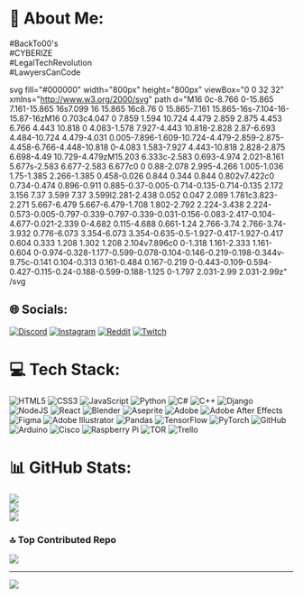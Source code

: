 # 💫 About Me:
#BackTo00's<br>#CYBERIZE<br>#LegalTechRevolution<br>#LawyersCanCode

svg fill="#000000" width="800px" height="800px" viewBox="0 0 32 32" xmlns="http://www.w3.org/2000/svg"
  path d="M16 0c-8.766 0-15.865 7.161-15.865 16s7.099 16 15.865 16c8.76 0 15.865-7.161 15.865-16s-7.104-16-15.87-16zM16 0.703c4.047 0 7.859 1.594 10.724 4.479 2.859 2.875 4.453 6.766 4.443 10.818 0 4.083-1.578 7.927-4.443 10.818-2.828 2.87-6.693 4.484-10.724 4.479-4.031 0.005-7.896-1.609-10.724-4.479-2.859-2.875-4.458-6.766-4.448-10.818 0-4.083 1.583-7.927 4.443-10.818 2.828-2.875 6.698-4.49 10.729-4.479zM15.203 6.333c-2.583 0.693-4.974 2.021-8.161 5.677s-2.583 6.677-2.583 6.677c0 0 0.88-2.078 2.995-4.266 1.005-1.036 1.75-1.385 2.266-1.385 0.458-0.026 0.844 0.344 0.844 0.802v7.422c0 0.734-0.474 0.896-0.911 0.885-0.37-0.005-0.714-0.135-0.714-0.135 2.172 3.156 7.37 3.599 7.37 3.599l2.281-2.438 0.052 0.047 2.089 1.781c3.823-2.271 5.667-6.479 5.667-6.479-1.708 1.802-2.792 2.224-3.438 2.224-0.573-0.005-0.797-0.339-0.797-0.339-0.031-0.156-0.083-2.417-0.104-4.677-0.021-2.339 0-4.682 0.115-4.688 0.661-1.24 2.766-3.74 2.766-3.74-3.932 0.776-6.073 3.354-6.073 3.354-0.635-0.5-1.927-0.417-1.927-0.417 0.604 0.333 1.208 1.302 1.208 2.104v7.896c0 0-1.318 1.161-2.333 1.161-0.604 0-0.974-0.328-1.177-0.599-0.078-0.104-0.146-0.219-0.198-0.344v-9.75c-0.141 0.104-0.313 0.161-0.484 0.167-0.219 0-0.443-0.109-0.594-0.427-0.115-0.24-0.188-0.599-0.188-1.125 0-1.797 2.031-2.99 2.031-2.99z"
/svg

## 🌐 Socials:
[![Discord](https://img.shields.io/badge/Discord-%237289DA.svg?logo=discord&logoColor=white)](https://discord.gg/_prototype9111_) [![Instagram](https://img.shields.io/badge/Instagram-%23E4405F.svg?logo=Instagram&logoColor=white)](https://instagram.com/prototype9111) [![Reddit](https://img.shields.io/badge/Reddit-%23FF4500.svg?logo=Reddit&logoColor=white)](https://reddit.com/user/prototype_9111) [![Twitch](https://img.shields.io/badge/Twitch-%239146FF.svg?logo=Twitch&logoColor=white)](https://twitch.tv/prototype9111) 

# 💻 Tech Stack:
![HTML5](https://img.shields.io/badge/html5-%23E34F26.svg?style=for-the-badge&logo=html5&logoColor=white) ![CSS3](https://img.shields.io/badge/css3-%231572B6.svg?style=for-the-badge&logo=css3&logoColor=white) ![JavaScript](https://img.shields.io/badge/javascript-%23323330.svg?style=for-the-badge&logo=javascript&logoColor=%23F7DF1E) ![Python](https://img.shields.io/badge/python-3670A0?style=for-the-badge&logo=python&logoColor=ffdd54) ![C#](https://img.shields.io/badge/c%23-%23239120.svg?style=for-the-badge&logo=csharp&logoColor=white) ![C++](https://img.shields.io/badge/c++-%2300599C.svg?style=for-the-badge&logo=c%2B%2B&logoColor=white) ![Django](https://img.shields.io/badge/django-%23092E20.svg?style=for-the-badge&logo=django&logoColor=white) ![NodeJS](https://img.shields.io/badge/node.js-6DA55F?style=for-the-badge&logo=node.js&logoColor=white) ![React](https://img.shields.io/badge/react-%2320232a.svg?style=for-the-badge&logo=react&logoColor=%2361DAFB) ![Blender](https://img.shields.io/badge/blender-%23F5792A.svg?style=for-the-badge&logo=blender&logoColor=white) ![Aseprite](https://img.shields.io/badge/Aseprite-FFFFFF?style=for-the-badge&logo=Aseprite&logoColor=#7D929E) ![Adobe](https://img.shields.io/badge/adobe-%23FF0000.svg?style=for-the-badge&logo=adobe&logoColor=white) ![Adobe After Effects](https://img.shields.io/badge/Adobe%20After%20Effects-9999FF.svg?style=for-the-badge&logo=Adobe%20After%20Effects&logoColor=white) ![Figma](https://img.shields.io/badge/figma-%23F24E1E.svg?style=for-the-badge&logo=figma&logoColor=white) ![Adobe Illustrator](https://img.shields.io/badge/adobe%20illustrator-%23FF9A00.svg?style=for-the-badge&logo=adobe%20illustrator&logoColor=white) ![Pandas](https://img.shields.io/badge/pandas-%23150458.svg?style=for-the-badge&logo=pandas&logoColor=white) ![TensorFlow](https://img.shields.io/badge/TensorFlow-%23FF6F00.svg?style=for-the-badge&logo=TensorFlow&logoColor=white) ![PyTorch](https://img.shields.io/badge/PyTorch-%23EE4C2C.svg?style=for-the-badge&logo=PyTorch&logoColor=white) ![GitHub](https://img.shields.io/badge/github-%23121011.svg?style=for-the-badge&logo=github&logoColor=white) ![Arduino](https://img.shields.io/badge/-Arduino-00979D?style=for-the-badge&logo=Arduino&logoColor=white) ![Cisco](https://img.shields.io/badge/cisco-%23049fd9.svg?style=for-the-badge&logo=cisco&logoColor=black) ![Raspberry Pi](https://img.shields.io/badge/-RaspberryPi-C51A4A?style=for-the-badge&logo=Raspberry-Pi) ![TOR](https://img.shields.io/badge/tor-%237E4798.svg?style=for-the-badge&logo=tor-project&logoColor=white) ![Trello](https://img.shields.io/badge/Trello-%23026AA7.svg?style=for-the-badge&logo=Trello&logoColor=white)
# 📊 GitHub Stats:
![](https://github-readme-stats.vercel.app/api?username=prototype9111&theme=neon&hide_border=false&include_all_commits=true&count_private=true)<br/>
![](https://github-readme-streak-stats.herokuapp.com/?user=prototype9111&theme=neon&hide_border=false)<br/>
![](https://github-readme-stats.vercel.app/api/top-langs/?username=prototype9111&theme=neon&hide_border=false&include_all_commits=true&count_private=true&layout=compact)

### 🔝 Top Contributed Repo
![](https://github-contributor-stats.vercel.app/api?username=prototype9111&limit=5&theme=github_dark&combine_all_yearly_contributions=true)

---
[![](https://visitcount.itsvg.in/api?id=prototype9111&icon=1&color=6)](https://visitcount.itsvg.in)

<!-- Proudly created with GPRM ( https://gprm.itsvg.in ) -->
<!--
**PROTOTYPE9111/PROTOTYPE9111** is a ✨ _special_ ✨ repository because its `README.md` (this file) appears on your GitHub profile.

Here are some ideas to get you started:

- 🔭 I’m currently working on ...
- 🌱 I’m currently learning ...
- 👯 I’m looking to collaborate on ...
- 🤔 I’m looking for help with ...
- 💬 Ask me about ...
- 📫 How to reach me: ...
- 😄 Pronouns: ...
- ⚡ Fun fact: ...
-->
